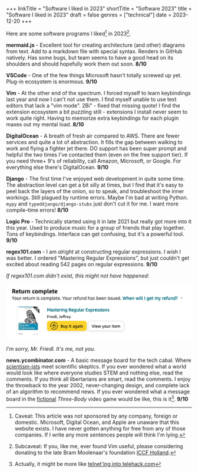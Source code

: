 +++
linkTitle = "Software I liked in 2023"
shortTitle = "Software 2023"
title = "Software I liked in 2023"
draft = false
genres = ["technical"]
date = 2023-12-20
+++

Here are some software programs I liked[^caveat] in 2023[^subcaveat].

**mermaid.js** - Excellent tool for creating architecture (and other) diagrams from text. Add to a markdown file with special syntax. Renders in GitHub natively. Has some bugs, but team seems to have a good head on its shoulders and should hopefully work them out soon. **8/10**

**VSCode** - One of the few things Microsoft hasn't totally screwed up yet. Plug-in ecosystem is enormous. **9/10**

**Vim** - At the other end of the spectrum. I forced myself to learn keybindings last year and now I can't not use them. I find myself unable to use text editors that lack a "vim mode". 2Bi" - fixed that missing quote! I find the extension ecosystem a bit puzzling still - extensions I install never seem to work quite right. Having to memorize extra keybindings for each plugin maxes out my mental load. **8/10**

**DigitalOcean** - A breath of fresh air compared to AWS. There are fewer services and quite a lot of abstraction. It fills the gap between walking to work and flying a fighter jet there. DO support has been super prompt and helpful the two times I've contacted them (even on the free support tier). If you need three+ 9's of reliability, call Amazon, Microsoft, or Google. For everything else there's DigitalOcean. **9/10**


**Django** - The first time I've enjoyed web development in quite some time. The abstraction level can get a bit silly at times, but I find that it's easy to peel back the layers of the onion, so to speak, and troubleshoot the inner workings. Still plagued by runtime errors. Maybe I'm bad at writing Python. `mypy` and `typeddjango/django-stubs` just don't cut it for me. I want more compile-time errors! **8/10**


**Logic Pro** - Technically started using it in late 2021 but really got more into it this year. Used to produce music for a group of friends that play together. Tons of keybindings. Interface can get confusing, but it's a powerful tool. **9/10**

**regex101.com** - I am _alright_ at constructing regular expressions. I wish I was better. I ordered "Mastering Regular Expressions", but just couldn't get excited about reading 542 pages on regular expressions. **9/10**

*If regex101.com didn't exist, this might not have happened:*

![Returning Regex 101](regex-return.png)

*I'm sorry, Mr. Friedl. It's me, not you.*  


**news.ycombinator.com** - A basic message board for the tech cabal. Where [scientism-ists](https://en.wikipedia.org/wiki/Scientism) meet scientific skeptics. If you ever wondered what a world would look like where everyone studies STEM and nothing else, read the comments. If you think all libertarians are smart, read the comments. I enjoy the throwback to the year 2002, never-changing design, and complete lack of an algorithm to recommend news. If you ever wondered what a message board in the [fictional](https://en.wikipedia.org/wiki/The_Three-Body_Problem_(novel)) _Three-Body_ video game would be like, this is it[^msg-board]. **9/10**

[^caveat]: Caveat: This article was not sponsored by any company, foreign or domestic. Microsoft, Digital Ocean, and Apple are unaware that this website exists. I have never gotten anything for free from any of those companies. If I write any more sentences people will think I'm lying.

[^subcaveat]: Subcaveat: If you, like me, ever found Vim useful, please considering donating to the late Bram Moolenaar's foundation [ICCF Holland](https://www.vim.org/sponsor/index.php).

[^msg-board]: Actually, it might be more like [telnet'ing into telehack.com](https://telehack.com/)

